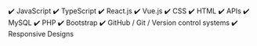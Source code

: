 :heavy_check_mark:	JavaScript
:heavy_check_mark:	TypeScript
:heavy_check_mark:	React.js
:heavy_check_mark:	Vue.js
:heavy_check_mark:	CSS
:heavy_check_mark:	HTML
:heavy_check_mark:	APIs
:heavy_check_mark:	MySQL
:heavy_check_mark:	PHP
:heavy_check_mark:	Bootstrap
:heavy_check_mark:	GitHub / Git / Version control systems
:heavy_check_mark:	Responsive Designs


<!--
**WesleyErasmus/WesleyErasmus** is a ✨ _special_ ✨ repository because its `README.md` (this file) appears on your GitHub profile.

Here are some ideas to get you started:

- 🔭 I’m currently working on ...
- 🌱 I’m currently learning ...
- 👯 I’m looking to collaborate on ...
- 🤔 I’m looking for help with ...
- 💬 Ask me about ...
- 📫 How to reach me: ...
- 😄 Pronouns: ...
- ⚡ Fun fact: ...
-->
